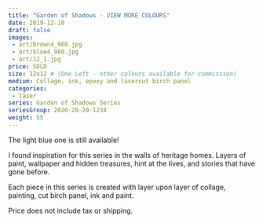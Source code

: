 ```yaml
---
title: "Garden of Shadows - VIEW MORE COLOURS"
date: 2019-12-10
draft: false
images:
 - art/brown4_960.jpg
 - art/blue4_960.jpg
 - art/12_1.jpg
price: SOLD
size: 12x12 # (One Left - other colours available for commission)
medium: Collage, ink, epoxy and lasercut birch panel
categories:
 - laser
series: Garden of Shadows Series
seriesGroup: 2020-20-20-1234
weight: 55
---
```


The light blue one is still available!

I found inspiration for this series in the walls of heritage homes. Layers of paint, wallpaper and hidden treasures, hint at the lives, and stories that have gone before.

Each piece in this series is created with layer upon layer of collage, painting, cut birch panel, ink and paint.

Price does not include tax or shipping.
